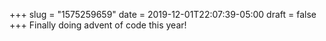 +++
slug = "1575259659"
date = 2019-12-01T22:07:39-05:00
draft = false
+++
Finally doing advent of code this year!
